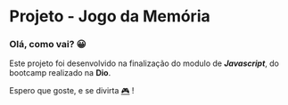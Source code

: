 # Projeto - Jogo da Memória

### Olá, como vai? 😀

Este projeto foi desenvolvido na finalização do modulo de _**Javascript**_, do bootcamp realizado na **Dio**.

Espero que goste, e se divirta [🎮](https://www.google.com/url?sa=t&rct=j&q=&esrc=s&source=web&cd=&ved=2ahUKEwiYvO2pipf4AhX8upUCHcZZDSIQFnoECAcQAQ&url=https%3A%2F%2Femojiterra.com%2Fpt%2Fvideo-game%2F&usg=AOvVaw37MujP-r1jNpg9Jrm4ISAm) ! 






